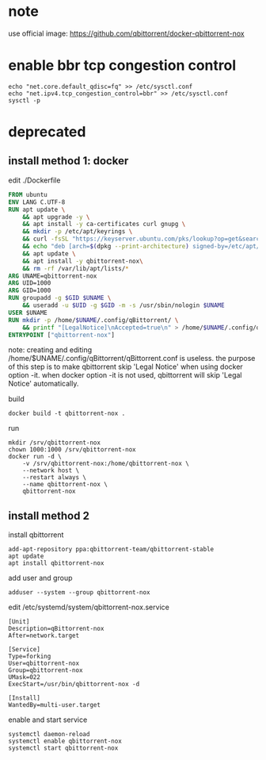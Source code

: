 # note

use official image: https://github.com/qbittorrent/docker-qbittorrent-nox

# enable bbr tcp congestion control

```
echo "net.core.default_qdisc=fq" >> /etc/sysctl.conf
echo "net.ipv4.tcp_congestion_control=bbr" >> /etc/sysctl.conf
sysctl -p
```
# deprecated

## install method 1: docker

edit ./Dockerfile

```Dockerfile
FROM ubuntu
ENV LANG C.UTF-8
RUN apt update \
    && apt upgrade -y \
    && apt install -y ca-certificates curl gnupg \
    && mkdir -p /etc/apt/keyrings \
    && curl -fsSL "https://keyserver.ubuntu.com/pks/lookup?op=get&search=0x401e8827da4e93e44c7d01e6d35164147ca69fc4" | gpg --dearmor -o /etc/apt/keyrings/qbittorrent.gpg \
    && echo "deb [arch=$(dpkg --print-architecture) signed-by=/etc/apt/keyrings/qbittorrent.gpg] https://ppa.launchpadcontent.net/qbittorrent-team/qbittorrent-stable/ubuntu $(cat /etc/lsb-release | grep DISTRIB_CODENAME | cut -d = -f 2) main" | tee /etc/apt/sources.list.d/qbittorrent.list > /dev/null \
    && apt update \
    && apt install -y qbittorrent-nox\
    && rm -rf /var/lib/apt/lists/*
ARG UNAME=qbittorrent-nox
ARG UID=1000
ARG GID=1000
RUN groupadd -g $GID $UNAME \
    && useradd -u $UID -g $GID -m -s /usr/sbin/nologin $UNAME
USER $UNAME
RUN mkdir -p /home/$UNAME/.config/qBittorrent/ \
    && printf "[LegalNotice]\nAccepted=true\n" > /home/$UNAME/.config/qBittorrent/qBittorrent.conf
ENTRYPOINT ["qbittorrent-nox"]
```

note: creating and editing /home/$UNAME/.config/qBittorrent/qBittorrent.conf is useless.
the purpose of this step is to make qbittorrent skip 'Legal Notice' when using docker option -it.
when docker option -it is not used, qbittorrent will skip 'Legal Notice' automatically.

build

```
docker build -t qbittorrent-nox .
```

run

```
mkdir /srv/qbittorrent-nox
chown 1000:1000 /srv/qbittorrent-nox
docker run -d \
    -v /srv/qbittorrent-nox:/home/qbittorrent-nox \
    --network host \
    --restart always \
    --name qbittorrent-nox \
    qbittorrent-nox
```

## install method 2

install qbittorrent

```
add-apt-repository ppa:qbittorrent-team/qbittorrent-stable
apt update
apt install qbittorrent-nox
```

add user and group

```
adduser --system --group qbittorrent-nox
```

edit /etc/systemd/system/qbittorrent-nox.service

```
[Unit]
Description=qBittorrent-nox
After=network.target

[Service]
Type=forking
User=qbittorrent-nox
Group=qbittorrent-nox
UMask=022
ExecStart=/usr/bin/qbittorrent-nox -d

[Install]
WantedBy=multi-user.target
```

enable and start service

```
systemctl daemon-reload
systemctl enable qbittorrent-nox
systemctl start qbittorrent-nox
```
